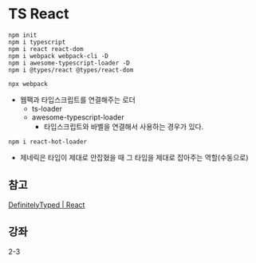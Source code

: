 # TS React

```command
npm init
npm i typescript
npm i react react-dom
npm i webpack webpack-cli -D
npm i awesome-typescript-loader -D
npm i @types/react @types/react-dom

npx webpack
```

- 웹팩과 타입스크립트를 연결해주는 로더
  - ts-loader
  - awesome-typescript-loader
    - 타입스크립트와 바벨을 연결해서 사용하는 경우가 있다.

```command
npm i react-hot-loader
```

- 제네릭은 타입이 제대로 안잡혔을 때 그 타입을 제대로 잡아주는 역할(수동으로)

## 참고

[DefinitelyTyped | React](https://github.com/DefinitelyTyped/DefinitelyTyped/blob/master/types/react/index.d.ts)

## 강좌

2-3
